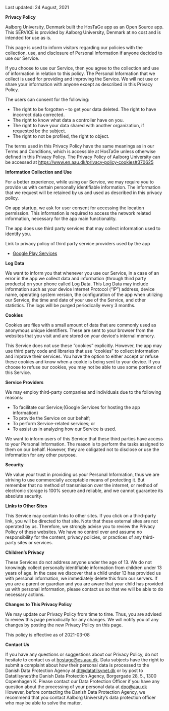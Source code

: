 Last updated: 24 August, 2021

  **Privacy Policy**

Aalborg University, Denmark built the HosTaGe app as an Open Source app. This SERVICE is provided by Aalborg University, Denmark at no cost and is intended for use as is.

This page is used to inform visitors regarding our policies with the collection, use, and disclosure of Personal Information if anyone decided to use our Service.

If you choose to use our Service, then you agree to the collection and use of information in relation to this policy. The Personal Information that we collect is used for providing and improving the Service. We will not use or share your information with anyone except as described in this Privacy Policy.

The users can consent for the following:

*   The right to be forgotten – to get your data deleted. The right to have incorrect data corrected.
*   The right to know what data a controller have on you.
*   The right to have your data shared with another organization, if requested be the subject.
*   The right to not be profiled, the right to object.

The terms used in this Privacy Policy have the same meanings as in our Terms and Conditions, which is accessible at HosTaGe unless otherwise defined in this Privacy Policy. The Privacy Policy of Aalborg University can be accessed at https://www.en.aau.dk/privacy-policy-cookies#370625

**Information Collection and Use**

For a better experience, while using our Service, we may require you to provide us with certain personally identifiable information. The information that we request will be retained by us and used as described in this privacy policy.

On app startup, we ask for user consent for accessing the location permission. This information is required to access the network related information, necessary for the app main functionality.

The app does use third party services that may collect information used to identify you.

Link to privacy policy of third party service providers used by the app

*   [Google Play Services](https://policies.google.com/privacy)

**Log Data**

We want to inform you that whenever you use our Service, in a case of an error in the app we collect data and information (through third party products) on your phone called Log Data. This Log Data may include information such as your device Internet Protocol (“IP”) address, device name, operating system version, the configuration of the app when utilizing our Service, the time and date of your use of the Service, and other statistics. The logs will be purged periodically every 3 months.

**Cookies**

Cookies are files with a small amount of data that are commonly used as anonymous unique identifiers. These are sent to your browser from the websites that you visit and are stored on your device's internal memory.

This Service does not use these “cookies” explicitly. However, the app may use third party code and libraries that use “cookies” to collect information and improve their services. You have the option to either accept or refuse these cookies and know when a cookie is being sent to your device. If you choose to refuse our cookies, you may not be able to use some portions of this Service.

**Service Providers**

We may employ third-party companies and individuals due to the following reasons:

*   To facilitate our Service;(Google Services for hosting the app information)
*   To provide the Service on our behalf;
*   To perform Service-related services; or
*   To assist us in analyzing how our Service is used.

We want to inform users of this Service that these third parties have access to your Personal Information. The reason is to perform the tasks assigned to them on our behalf. However, they are obligated not to disclose or use the information for any other purpose.

**Security**

We value your trust in providing us your Personal Information, thus we are striving to use commercially acceptable means of protecting it. But remember that no method of transmission over the internet, or method of electronic storage is 100% secure and reliable, and we cannot guarantee its absolute security.

**Links to Other Sites**

This Service may contain links to other sites. If you click on a third-party link, you will be directed to that site. Note that these external sites are not operated by us. Therefore, we strongly advise you to review the Privacy Policy of these websites. We have no control over and assume no responsibility for the content, privacy policies, or practices of any third-party sites or services.

**Children’s Privacy**

These Services do not address anyone under the age of 13. We do not knowingly collect personally identifiable information from children under 13 years of age. In the case we discover that a child under 13 has provided us with personal information, we immediately delete this from our servers. If you are a parent or guardian and you are aware that your child has provided us with personal information, please contact us so that we will be able to do necessary actions.

**Changes to This Privacy Policy**

We may update our Privacy Policy from time to time. Thus, you are advised to review this page periodically for any changes. We will notify you of any changes by posting the new Privacy Policy on this page.

This policy is effective as of 2021-03-08

**Contact Us**

If you have any questions or suggestions about our Privacy Policy, do not hesitate to contact us at hostage@es.aau.dk. Data subjects have the right to submit a complaint about how their personal data is processed to the Danish Data Protection Agency at dt@datatilsynet.dk or by post to Datatilsynet/the Danish Data Protection Agency, Borgergade 28, 5., 1300 Copenhagen K. Please contact our Data Protection Officer if you have any question about the processing of your personal data at dpo@aau.dk However, before contacting the Danish Data Protection Agency, we recommend that you contact Aalborg University’s data protection officer who may be able to solve the matter.
